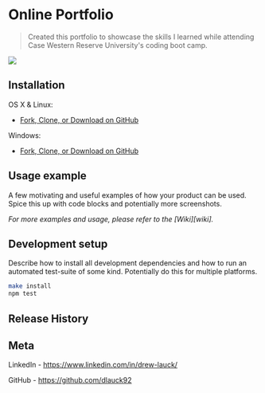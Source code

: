 # Online Portfolio
> Created this portfolio to showcase the skills I learned while attending Case Western Reserve University's coding boot camp.


![](header.png)

## Installation

OS X & Linux:

* [Fork, Clone, or Download on GitHub](https://github.com/dlauck92/updated-portfolio)

Windows:

* [Fork, Clone, or Download on GitHub](https://github.com/dlauck92/updated-portfolio)

## Usage example

A few motivating and useful examples of how your product can be used. Spice this up with code blocks and potentially more screenshots.

_For more examples and usage, please refer to the [Wiki][wiki]._

## Development setup

Describe how to install all development dependencies and how to run an automated test-suite of some kind. Potentially do this for multiple platforms.

```sh
make install
npm test
```

## Release History


## Meta

LinkedIn - https://www.linkedin.com/in/drew-lauck/

GitHub - https://github.com/dlauck92
